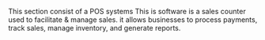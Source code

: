 This section consist of a POS systems This is software is a sales counter used to facilitate & manage sales.
it allows businesses to process payments, track sales, manage inventory, and generate reports.
